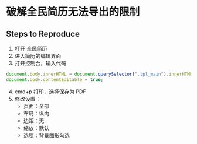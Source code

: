 # 破解全民简历无法导出的限制

## Steps to Reproduce

1. 打开 [全民简历](https://www.qmjianli.com/)
2. 进入简历的编辑界面
3. 打开控制台，输入代码

```javascript
document.body.innerHTML = document.querySelector(".tpl_main").innerHTML;
document.body.contentEditable = true;
```

4. cmd+p 打印，选择保存为 PDF
5. 修改设置：
   - 页面：全部
   - 布局：纵向
   - 边距：无
   - 缩放：默认
   - 选项：背景图形勾选
